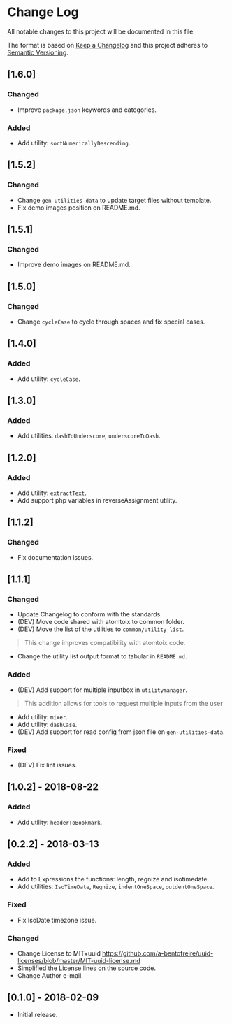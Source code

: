 # Change Log
All notable changes to this project will be documented in this file.

The format is based on [Keep a Changelog](http://keepachangelog.com/en/1.0.0/)
and this project adheres to [Semantic Versioning](http://semver.org/spec/v2.0.0.html).

## [1.6.0]
### Changed
- Improve `package.json` keywords and categories.
### Added
- Add utility: `sortNumericallyDescending`.

## [1.5.2]
### Changed
- Change `gen-utilities-data` to update target files without template.
- Fix demo images position on README.md.

## [1.5.1]
### Changed
- Improve demo images on README.md.

## [1.5.0]
### Changed
- Change `cycleCase` to cycle through spaces and fix special cases.

## [1.4.0]
### Added
- Add utility: `cycleCase`.

## [1.3.0]
### Added
- Add utilities: `dashToUnderscore`, `underscoreToDash`.

## [1.2.0]
### Added
- Add utility: `extractText`.
- Add support php variables in reverseAssignment utility.

## [1.1.2]
### Changed
- Fix documentation issues.

## [1.1.1]
### Changed
- Update Changelog to conform with the standards.
- (DEV) Move code shared with atomtoix to common folder.
- (DEV) Move the list of the utilities to `common/utility-list`.
> This change improves compatibility with atomtoix code.  
- Change the utility list output format to tabular in `README.md`.

### Added
- (DEV) Add support for multiple inputbox in `utilitymanager`.
 > This addition allows for tools to request multiple inputs from the user
- Add utility: `mixer`.
- Add utility: `dashCase`.
- (DEV) Add support for read config from json file on `gen-utilities-data`.

### Fixed
- (DEV) Fix lint issues.


## [1.0.2] - 2018-08-22
### Added
- Add utility: `headerToBookmark`.

## [0.2.2] - 2018-03-13
### Added
- Add to Expressions the functions: length, regnize and isotimedate.
- Add utilities: `IsoTimeDate`, `Regnize`, `indentOneSpace`, `outdentOneSpace`.

### Fixed
- Fix IsoDate timezone issue.

### Changed
- Change License to MIT+uuid https://github.com/a-bentofreire/uuid-licenses/blob/master/MIT-uuid-license.md
- Simplified the License lines on the source code.
- Change Author e-mail.


## [0.1.0] - 2018-02-09
- Initial release.